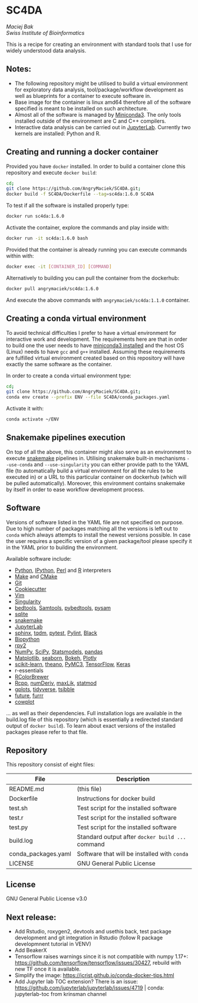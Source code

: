 # SC4DA
*Maciej Bak  
Swiss Institute of Bioinformatics*

This is a recipe for creating an environment with standard tools that I use for widely understood data analysis.

## Notes:
* The following repository might be utilised to build a virtual environment for exploratory data analysis, tool/package/workflow development as well as blueprints for a container to execute software in.
* Base image for the container is linux amd64 therefore all of the software specified is meant to be installed on such architecture.
* Almost all of the software is managed by [Miniconda3](https://docs.conda.io/en/latest/miniconda.html). The only tools installed outside of the environment are C and C++ compilers.
* Interactive data analysis can be carried out in [JupyterLab](https://jupyterlab.readthedocs.io/en/stable/). Currently two kernels are installed: Python and R.

## Creating and running a docker container
Provided you have `docker` installed. In order to build a container clone this repository and execute `docker build`:
```bash
cd;
git clone https://github.com/AngryMaciek/SC4DA.git;
docker build -f SC4DA/Dockerfile --tag=sc4da:1.6.0 SC4DA
```
To test if all the software is installed properly type:
```bash
docker run sc4da:1.6.0
```
Activate the container, explore the commands and play inside with:
```bash
docker run -it sc4da:1.6.0 bash
```
Provided that the container is already running you can execute commands within with:
```bash
docker exec -it [CONTAINER_ID] [COMMAND]
```
Alternatively to building you can pull the container from the dockerhub:
```bash
docker pull angrymaciek/sc4da:1.6.0
```
And execute the above commands with `angrymaciek/sc4da:1.1.0` container.

## Creating a conda virtual environment
To avoid technical difficulties I prefer to have a virtual environment for interactive work and development. The requirements here are that in order to build one the user needs to have [miniconda3 installed](https://conda.io/projects/conda/en/latest/user-guide/install/index.html) and the host OS (Linux) needs to have `gcc` and `g++` installed. Assuming these requirements are fulfilled virtual environment created based on this repository will have exactly the same software as the container.  
  
In order to create a conda virtual environment type:
```bash
cd;
git clone https://github.com/AngryMaciek/SC4DA.git;
conda env create --prefix ENV --file SC4DA/conda_packages.yaml
```
Activate it with:
```bash
conda activate ~/ENV
```

## Snakemake pipelines execution

On top of all the above, this container might also serve as an environment to execute [snakemake](https://snakemake.readthedocs.io/en/stable/) pipelines in. Utilising snakemake built-in mechanisms `--use-conda` and `--use-singularity` you can either provide path to the YAML file (to automatically build a virtual environment for all the rules to be executed in) or a URL to this particular container on dockerhub (which will be pulled automatically). Moreover, this environment contains snakemake by itself in order to ease workflow development process.

## Software
Versions of software listed in the YAML file are not specified on purpose. Due to high number of packages matching all the versions is left out to `conda` which always attempts to install the newest versions possible. In case the user requires a specific version of a given package/tool please specify it in the YAML prior to building the environment.  
  
Available software include:
* [Python](https://www.python.org/), [IPython](https://ipython.org/), [Perl](https://www.perl.org/) and [R](https://www.r-project.org/) interpreters
* [Make](https://www.gnu.org/software/make/manual/make.html) and [CMake](https://cmake.org/)
* [Git](https://git-scm.com/)
* [Cookiecutter](https://github.com/cookiecutter/cookiecutter)
* [Vim](https://github.com/vim/vim)
* [Singularity](https://singularity.lbl.gov/)
* [bedtools](https://bedtools.readthedocs.io/en/latest/), [Samtools](http://www.htslib.org/), [pybedtools](https://daler.github.io/pybedtools/), [pysam](https://pysam.readthedocs.io/en/latest/api.html)
* [sqlite](https://www.sqlite.org/index.html)
* [snakemake](https://snakemake.readthedocs.io/en/stable/)
*  [JupyterLab](https://jupyterlab.readthedocs.io/en/stable/)
* [sphinx](http://www.sphinx-doc.org/en/master/), [tqdm](https://github.com/tqdm/tqdm), [pytest](https://docs.pytest.org/en/latest/), [Pylint](https://www.pylint.org/), [Black](https://github.com/psf/black)
* [Biopython](https://biopython.org/)
* [rpy2](https://rpy2.readthedocs.io/en/version_2.8.x/)
* [NumPy](https://numpy.org/), [SciPy](https://www.scipy.org/), [Statsmodels](https://www.statsmodels.org/stable/index.html), [pandas](https://pandas.pydata.org/)
* [Matplotlib](https://matplotlib.org/), [seaborn](https://seaborn.pydata.org/), [Bokeh](https://bokeh.pydata.org/en/latest/index.html), [Plotly](https://plot.ly/python/)
* [scikit-learn](https://scikit-learn.org/stable/), [theano](http://deeplearning.net/software/theano/), [PyMC3](https://docs.pymc.io/), [TensorFlow](https://www.tensorflow.org/), [Keras](https://keras.io/)
* r-essentials
* [RColorBrewer](https://cran.r-project.org/web/packages/RColorBrewer/index.html)
* [Rcpp](https://cran.r-project.org/web/packages/Rcpp/index.html), [numDeriv](https://cran.r-project.org/web/packages/numDeriv/index.html), [maxLik](https://cran.r-project.org/web/packages/maxLik/index.html), [statmod](https://cran.r-project.org/web/packages/statmod/index.html)
* [gplots](https://cran.r-project.org/web/packages/gplots/index.html), [tidyverse](https://www.tidyverse.org/), [tsibble](https://cran.r-project.org/web/packages/tsibble/index.html)
* [future](https://cran.r-project.org/web/packages/future/index.html), [furrr](https://cran.r-project.org/web/packages/furrr/index.html)
* [cowplot](https://cran.r-project.org/web/packages/cowplot/vignettes/introduction.html)

... as well as their dependencies. Full installation logs are available in the build.log file of this repository (which is essentially a redirected standard output of `docker build`). To learn about exact versions of the installed packages please refer to that file.

## Repository

This repository consist of eight files:

| File  | Description |
| ------ | ------ |
| README.md | (this file) |
| Dockerfile | Instructions for docker build |
| test.sh | Test script for the installed software |
| test.r | Test script for the installed software |
| test.py | Test script for the installed software |
| build.log | Standard output after `docker build ...` command |
| conda_packages.yaml | Software that will be installed with `conda` |
| LICENSE | GNU General Public License |

## License

GNU General Public License v3.0

## Next release:
* Add Rstudio, roxygen2, devtools and usethis back, test package development and git integration in Rstudio (follow R package developmnent tutorial in VENV)
* Add BeakerX
* Tensorflow raises warnings since it is not compatible with numpy 1.17+: https://github.com/tensorflow/tensorflow/issues/30427, rebuild with new TF once it is available.
* Simplify the image: https://jcrist.github.io/conda-docker-tips.html
* Add Jupyter lab TOC extension? There is an issue: https://github.com/jupyterlab/jupyterlab/issues/4719 | conda: jupyterlab-toc from krinsman channel


